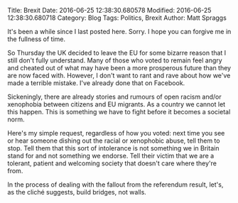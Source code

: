 Title: Brexit
Date: 2016-06-25 12:38:30.680578
Modified: 2016-06-25 12:38:30.680718
Category: Blog
Tags: Politics, Brexit
Author: Matt Spraggs

It's been a while since I last posted here. Sorry. I hope you can forgive me in the fullness of time.

So Thursday the UK decided to leave the EU for some bizarre reason that I still don't fully understand. Many of those who voted to remain feel angry and cheated out of what may have been a more prosperous future than they are now faced with. However, I don't want to rant and rave about how we've made a terrible mistake. I've already done that on Facebook.

Sickeningly, there are already stories and rumours of open racism and/or xenophobia between citizens and EU migrants. As a country we cannot let this happen. This is something we have to fight before it becomes a societal norm.

Here's my simple request, regardless of how you voted: next time you see or hear someone dishing out the racial or xenophobic abuse, tell them to stop. Tell them that this sort of intolerance is not something we in Britain stand for and not something we endorse. Tell their victim that we are a tolerant, patient and welcoming society that doesn't care where they're from.

In the process of dealing with the fallout from the referendum result, let's, as the cliché suggests, build bridges, not walls.
